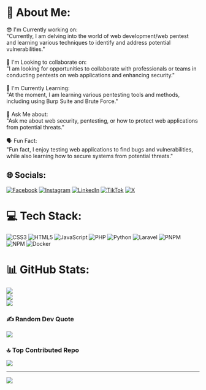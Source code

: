 # 💫 About Me:
😎 I'm Currently working on:<br>"Currently, I am delving into the world of web development/web pentest and learning various techniques to identify and address potential vulnerabilities."<br><br>🤖 I'm Looking to collaborate on:<br>"I am looking for opportunities to collaborate with professionals or teams in conducting pentests on web applications and enhancing security."<br><br>🐣 I'm Currently Learning:<br>"At the moment, I am learning various pentesting tools and methods, including using Burp Suite and Brute Force."<br><br>🧐 Ask Me about:<br>"Ask me about web security, pentesting, or how to protect web applications from potential threats."<br><br>🗣️ Fun Fact:<br>"Fun fact, I enjoy testing web applications to find bugs and vulnerabilities, while also learning how to secure systems from potential threats."


## 🌐 Socials:
[![Facebook](https://img.shields.io/badge/Facebook-%231877F2.svg?logo=Facebook&logoColor=white)](https://facebook.com/guster.guster.9619) [![Instagram](https://img.shields.io/badge/Instagram-%23E4405F.svg?logo=Instagram&logoColor=white)](https://instagram.com/_bajif) [![LinkedIn](https://img.shields.io/badge/LinkedIn-%230077B5.svg?logo=linkedin&logoColor=white)](https://linkedin.com/in/bagus-aji-fernando-466347286) [![TikTok](https://img.shields.io/badge/TikTok-%23000000.svg?logo=TikTok&logoColor=white)](https://tiktok.com/@bajif.tiktok) [![X](https://img.shields.io/badge/X-black.svg?logo=X&logoColor=white)](https://x.com/_bajif) 

# 💻 Tech Stack:
![CSS3](https://img.shields.io/badge/css3-%231572B6.svg?style=for-the-badge&logo=css3&logoColor=white) ![HTML5](https://img.shields.io/badge/html5-%23E34F26.svg?style=for-the-badge&logo=html5&logoColor=white) ![JavaScript](https://img.shields.io/badge/javascript-%23323330.svg?style=for-the-badge&logo=javascript&logoColor=%23F7DF1E) ![PHP](https://img.shields.io/badge/php-%23777BB4.svg?style=for-the-badge&logo=php&logoColor=white) ![Python](https://img.shields.io/badge/python-3670A0?style=for-the-badge&logo=python&logoColor=ffdd54) ![Laravel](https://img.shields.io/badge/laravel-%23FF2D20.svg?style=for-the-badge&logo=laravel&logoColor=white) ![PNPM](https://img.shields.io/badge/pnpm-%234a4a4a.svg?style=for-the-badge&logo=pnpm&logoColor=f69220) ![NPM](https://img.shields.io/badge/NPM-%23CB3837.svg?style=for-the-badge&logo=npm&logoColor=white) ![Docker](https://img.shields.io/badge/docker-%230db7ed.svg?style=for-the-badge&logo=docker&logoColor=white)
# 📊 GitHub Stats:
![](https://github-readme-stats.vercel.app/api?username=MrBaji&theme=tokyonight&hide_border=false&include_all_commits=false&count_private=false)<br/>
![](https://github-readme-streak-stats.herokuapp.com/?user=MrBaji&theme=tokyonight&hide_border=false)<br/>
![](https://github-readme-stats.vercel.app/api/top-langs/?username=MrBaji&theme=tokyonight&hide_border=false&include_all_commits=false&count_private=false&layout=compact)

### ✍️ Random Dev Quote
![](https://quotes-github-readme.vercel.app/api?type=horizontal&theme=tokyonight)

### 🔝 Top Contributed Repo
![](https://github-contributor-stats.vercel.app/api?username=MrBaji&limit=5&theme=tokyonight&combine_all_yearly_contributions=true)

---
[![](https://visitcount.itsvg.in/api?id=MrBaji&icon=0&color=0)](https://visitcount.itsvg.in)

<!-- Proudly created with GPRM ( https://gprm.itsvg.in ) -->
